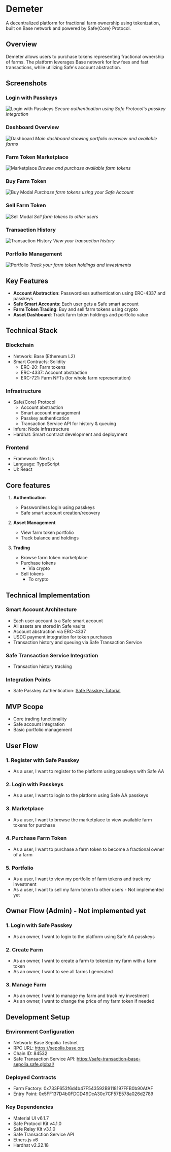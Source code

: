 # Demeter

A decentralized platform for fractional farm ownership using tokenization, built on Base network and powered by Safe{Core} Protocol.

## Overview

Demeter allows users to purchase tokens representing fractional ownership of farms. The platform leverages Base network for low fees and fast transactions, while utilizing Safe's account abstraction.

## Screenshots

### Login with Passkeys
![Login with Passkeys](./screenshots/login-screen.png)
*Secure authentication using Safe Protocol's passkey integration*

### Dashboard Overview
![Dashboard](./screenshots/dashboard-screen.png)
*Main dashboard showing portfolio overview and available farms*

### Farm Token Marketplace
![Marketplace](./screenshots/marketplace-screen.png)
*Browse and purchase available farm tokens*

### Buy Farm Token
![Buy Modal](./screenshots/buy-modal-screen.png)
*Purchase farm tokens using your Safe Account*

### Sell Farm Token
![Sell Modal](./screenshots/sell-modal.png)
*Sell farm tokens to other users*

### Transaction History
![Transaction History](./screenshots/transaction-page.png)
*View your transaction history*

### Portfolio Management
![Portfolio](./screenshots/portfolio-screen.png)
*Track your farm token holdings and investments*

## Key Features

- **Account Abstraction**: Passwordless authentication using ERC-4337 and passkeys
- **Safe Smart Accounts**: Each user gets a Safe smart account
- **Farm Token Trading**: Buy and sell farm tokens using crypto
- **Asset Dashboard**: Track farm token holdings and portfolio value

## Technical Stack

### Blockchain
- Network: Base (Ethereum L2)
- Smart Contracts: Solidity
  - ERC-20: Farm tokens
  - ERC-4337: Account abstraction
  - ERC-721: Farm NFTs (for whole farm representation)

### Infrastructure
- Safe{Core} Protocol
  - Account abstraction
  - Smart account management
  - Passkey authentication
  - Transaction Service API for history & queuing
- Infura: Node infrastructure
- Hardhat: Smart contract development and deployment

### Frontend
- Framework: Next.js
- Language: TypeScript
- UI: React

## Core features

1. **Authentication**
   - Passwordless login using passkeys
   - Safe smart account creation/recovery

2. **Asset Management**
   - View farm token portfolio
   - Track balance and holdings

3. **Trading**
   - Browse farm token marketplace
   - Purchase tokens
     - Via crypto
   - Sell tokens
     - To crypto

## Technical Implementation

### Smart Account Architecture
- Each user account is a Safe smart account
- All assets are stored in Safe vaults
- Account abstraction via ERC-4337
- USDC payment integration for token purchases
- Transaction history and queuing via Safe Transaction Service

### Safe Transaction Service Integration
- Transaction history tracking

### Integration Points
- Safe Passkey Authentication: [Safe Passkey Tutorial](https://docs.safe.global/advanced/passkeys/tutorials/react)

## MVP Scope
- Core trading functionality
- Safe account integration
- Basic portfolio management

## User Flow

### 1. Register with Safe Passkey
- As a user, I want to register to the platform using passkeys with Safe AA

### 2. Login with Passkeys
- As a user, I want to login to the platform using Safe AA passkeys

### 3. Marketplace
- As a user, I want to browse the marketplace to view available farm tokens for purchase

### 4. Purchase Farm Token
- As a user, I want to purchase a farm token to become a fractional owner of a farm

### 5. Portfolio
- As a user, I want to view my portfolio of farm tokens and track my investment
- As a user, I want to sell my farm token to other users - Not implemented yet

## Owner Flow (Admin) - Not implemented yet

### 1. Login with Safe Passkey
- As an owner, I want to login to the platform using Safe AA passkeys

### 2. Create Farm
- As an owner, I want to create a farm to tokenize my farm with a farm token 
- As an owner, I want to see all farms I generated

### 3. Manage Farm
- As an owner, I want to manage my farm and track my investment
- As an owner, I want to change the price of my farm token if needed

## Development Setup

### Environment Configuration
- Network: Base Sepolia Testnet
- RPC URL: https://sepolia.base.org
- Chain ID: 84532
- Safe Transaction Service API: https://safe-transaction-base-sepolia.safe.global/

### Deployed Contracts
- Farm Factory: 0x733F653f6d4b47F543592B9118197FFB0b90AfAF
- Entry Point: 0x5FF137D4b0FDCD49DcA30c7CF57E578a026d2789

### Key Dependencies
- Material UI v6.1.7
- Safe Protocol Kit v4.1.0
- Safe Relay Kit v3.1.0
- Safe Transaction Service API
- Ethers.js v6
- Hardhat v2.22.18